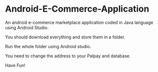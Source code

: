 # Android-E-Commerce-Application
An android e-commerce marketplace application coded in Java language using Android Studio.

You should download everything and store them in a folder. 

Run the whole folder using Android studio.

You need to change the address to your Palpay and database.

Have Fun!
